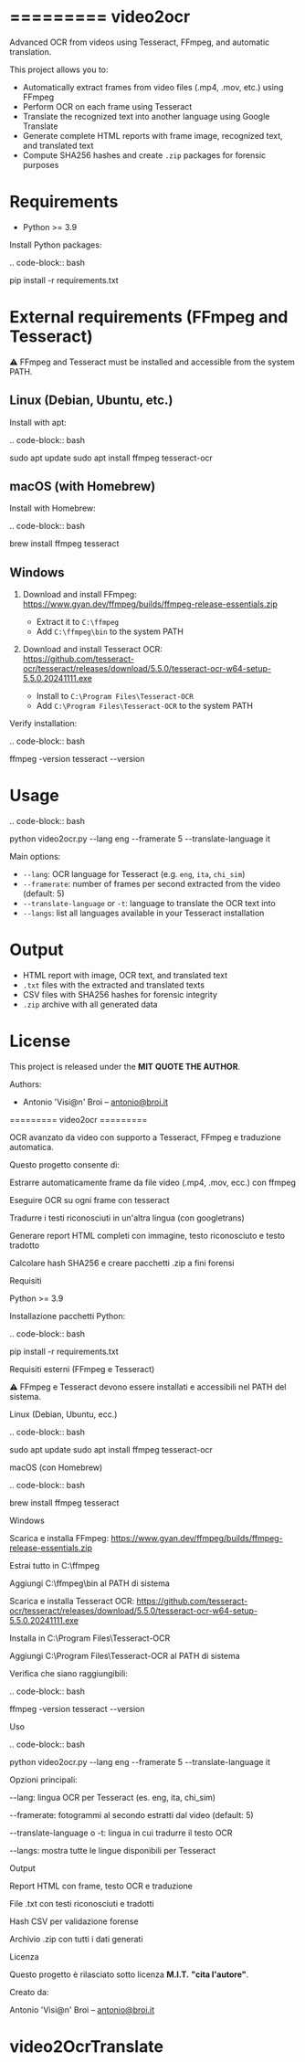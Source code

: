 =========
video2ocr
=========

Advanced OCR from videos using Tesseract, FFmpeg, and automatic translation.

This project allows you to:

- Automatically extract frames from video files (.mp4, .mov, etc.) using FFmpeg
- Perform OCR on each frame using Tesseract
- Translate the recognized text into another language using Google Translate
- Generate complete HTML reports with frame image, recognized text, and translated text
- Compute SHA256 hashes and create `.zip` packages for forensic purposes

Requirements
============

- Python >= 3.9

Install Python packages:

.. code-block:: bash

   pip install -r requirements.txt

External requirements (FFmpeg and Tesseract)
============================================

⚠️ FFmpeg and Tesseract must be installed and accessible from the system PATH.

Linux (Debian, Ubuntu, etc.)
----------------------------

Install with apt:

.. code-block:: bash

   sudo apt update
   sudo apt install ffmpeg tesseract-ocr

macOS (with Homebrew)
---------------------

Install with Homebrew:

.. code-block:: bash

   brew install ffmpeg tesseract

Windows
-------

1. Download and install FFmpeg:  
   https://www.gyan.dev/ffmpeg/builds/ffmpeg-release-essentials.zip

   - Extract it to `C:\ffmpeg`
   - Add `C:\ffmpeg\bin` to the system PATH

2. Download and install Tesseract OCR:  
   https://github.com/tesseract-ocr/tesseract/releases/download/5.5.0/tesseract-ocr-w64-setup-5.5.0.20241111.exe

   - Install to `C:\Program Files\Tesseract-OCR`
   - Add `C:\Program Files\Tesseract-OCR` to the system PATH

Verify installation:

.. code-block:: bash

   ffmpeg -version
   tesseract --version

Usage
=====

.. code-block:: bash

   python video2ocr.py --lang eng --framerate 5 --translate-language it

Main options:

- ``--lang``: OCR language for Tesseract (e.g. ``eng``, ``ita``, ``chi_sim``)
- ``--framerate``: number of frames per second extracted from the video (default: 5)
- ``--translate-language`` or ``-t``: language to translate the OCR text into
- ``--langs``: list all languages available in your Tesseract installation

Output
======

- HTML report with image, OCR text, and translated text
- `.txt` files with the extracted and translated texts
- CSV files with SHA256 hashes for forensic integrity
- `.zip` archive with all generated data

License
=======

This project is released under the **MIT**  **QUOTE THE AUTHOR**.

Authors:

- Antonio 'Visi@n' Broi – antonio@broi.it


=========   video2ocr   =========




OCR avanzato da video con supporto a Tesseract, FFmpeg e traduzione automatica.

Questo progetto consente di:

Estrarre automaticamente frame da file video (.mp4, .mov, ecc.) con ffmpeg

Eseguire OCR su ogni frame con tesseract

Tradurre i testi riconosciuti in un'altra lingua (con googletrans)

Generare report HTML completi con immagine, testo riconosciuto e testo tradotto

Calcolare hash SHA256 e creare pacchetti .zip a fini forensi

Requisiti

Python >= 3.9

Installazione pacchetti Python:

.. code-block:: bash

pip install -r requirements.txt

Requisiti esterni (FFmpeg e Tesseract)

⚠️ FFmpeg e Tesseract devono essere installati e accessibili nel PATH del sistema.

Linux (Debian, Ubuntu, ecc.)

.. code-block:: bash

sudo apt update
sudo apt install ffmpeg tesseract-ocr

macOS (con Homebrew)

.. code-block:: bash

brew install ffmpeg tesseract

Windows

Scarica e installa FFmpeg:
https://www.gyan.dev/ffmpeg/builds/ffmpeg-release-essentials.zip

Estrai tutto in C:\ffmpeg

Aggiungi C:\ffmpeg\bin al PATH di sistema

Scarica e installa Tesseract OCR:
https://github.com/tesseract-ocr/tesseract/releases/download/5.5.0/tesseract-ocr-w64-setup-5.5.0.20241111.exe

Installa in C:\Program Files\Tesseract-OCR

Aggiungi C:\Program Files\Tesseract-OCR al PATH di sistema

Verifica che siano raggiungibili:

.. code-block:: bash

ffmpeg -version
tesseract --version

Uso

.. code-block:: bash

python video2ocr.py --lang eng --framerate 5 --translate-language it

Opzioni principali:

--lang: lingua OCR per Tesseract (es. eng, ita, chi_sim)

--framerate: fotogrammi al secondo estratti dal video (default: 5)

--translate-language o -t: lingua in cui tradurre il testo OCR

--langs: mostra tutte le lingue disponibili per Tesseract

Output

Report HTML con frame, testo OCR e traduzione

File .txt con testi riconosciuti e tradotti

Hash CSV per validazione forense

Archivio .zip con tutti i dati generati

Licenza

Questo progetto è rilasciato sotto licenza **M.I.T.** **"cita l'autore"**.

Creato da:

Antonio 'Visi@n' Broi – antonio@broi.it

# video2OcrTranslate
